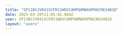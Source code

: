 ```yaml
---
title: "SP11BVJVR41SCFMJ1WDVCAMPQ0MW60PR6CREX4B1D"
date: 2025-03-20T11:05:42.664Z
user: SP11BVJVR41SCFMJ1WDVCAMPQ0MW60PR6CREX4B1D
layout: "users"
---
```

    